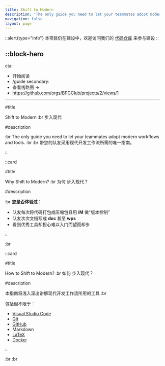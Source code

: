 ```yaml
---
title: Shift to Modern
description: 'The only guide you need to let your teammates adopt modern work flows and tools.'
navigation: false
layout: page
---
```


::alert{type="info"}
本项目仍在建设中，欢迎访问我们的 [代码仓库](https://github.com/BPCClub/Shift2Modern) 来参与建设
::

::block-hero
---
cta:
  - 开始阅读
  - /guide
secondary:
  - 查看线路图 →
  - https://github.com/orgs/BPCClub/projects/2/views/1
---

#title

Shift to Modern :br
步入现代

#description

:br
The only guide you need to let your teammates adopt modern workflows and tools. :br
:br
带您的队友采用现代开发工作流所需的唯一指南。

::

::card

#title

Why Shift to Modern? :br
为何 步入现代？


#description

:br
**您是否体验过：**
- 队友每次将代码打包成压缩包且用 **iM** 做“版本控制”
- 队友次次文档写成 **doc** 甚至 **wps**
- 看到优秀工具却担心难以入门而望而却步

::

:br

::card

#title

How to Shift to Modern? :br
如何 步入现代？


#description

本指南将浅入深出讲解现代开发工作流所用的工具 :br

包括但不限于：

- [Visual Studio Code](https://code.visualstudio.com/)
- [Git](https://git-scm.com/)
- [GitHub](https://github.com)
- Markdown
- [LaTeX](https://www.latex-project.org/)
- [Docker](https://www.docker.com/)

::

:br
:br
